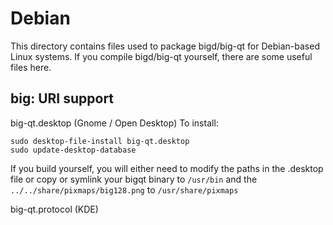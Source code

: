 
Debian
====================
This directory contains files used to package bigd/big-qt
for Debian-based Linux systems. If you compile bigd/big-qt yourself, there are some useful files here.

## big: URI support ##


big-qt.desktop  (Gnome / Open Desktop)
To install:

	sudo desktop-file-install big-qt.desktop
	sudo update-desktop-database

If you build yourself, you will either need to modify the paths in
the .desktop file or copy or symlink your bigqt binary to `/usr/bin`
and the `../../share/pixmaps/big128.png` to `/usr/share/pixmaps`

big-qt.protocol (KDE)

